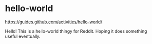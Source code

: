 # hello-world
https://guides.github.com/activities/hello-world/

Hello! This is a hello-world thingy for Reddit. Hoping it does something useful eventually.
